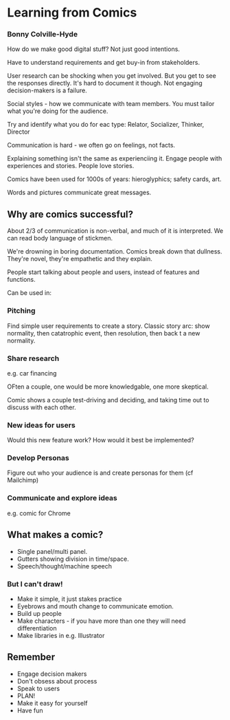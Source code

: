 # Learning from Comics
### Bonny Colville-Hyde

How do we make good digital stuff? Not just good intentions.

Have to understand requirements and get buy-in from stakeholders.

User research can be shocking when you get involved. But you get to see the responses directly. It's hard to document it though. Not engaging decision-makers is a failure.

Social styles - how we communicate with team members. You must tailor what you're doing for the audience.

Try and identify what you do for eac type: Relator, Socializer, Thinker, Director

Communication is hard - we often go on feelings, not facts.

Explaining something isn't the same as experienciing it. Engage people with experiences and stories. People love stories.

Comics have been used for 1000s of years: hieroglyphics; safety cards, art.

Words and pictures communicate great messages.

## Why are comics successful?

About 2/3 of communication is non-verbal, and much of it is interpreted. We can read body language of stickmen.

We're drowning in boring documentation. Comics break down that dullness. They're novel, they're empathetic and they explain.

People start talking about people and users, instead of features and functions.

Can be used in:

### Pitching

Find simple user requirements to create a story. Classic story arc: show normality, then catatrophic event, then resolution, then back t a new normality.

### Share research

e.g. car financing

OFten a couple, one would be more knowledgable, one more skeptical.

Comic shows a couple test-driving and deciding, and taking time out to discuss with each other.

### New ideas for users

Would this new feature work? How would it best be implemented?

### Develop Personas

Figure out who your audience is and create personas for them (cf Mailchimp)

### Communicate and explore ideas

e.g. comic for Chrome

## What makes a comic?

* Single panel/multi panel.
* Gutters showing division in time/space.
* Speech/thought/machine speech

### But I can't draw!

* Make it simple, it just stakes practice
* Eyebrows and mouth change to communicate emotion.
* Build up people
* Make characters - if you have more than one they will need differentiation
* Make libraries in e.g. Illustrator

## Remember

* Engage decision makers
* Don't obsess about process
* Speak to users
* PLAN!
* Make it easy for yourself
* Have fun

